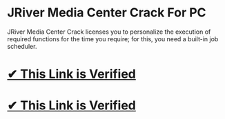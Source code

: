 # JRiver Media Center Crack For PC

JRiver Media Center Crack licenses you to personalize the execution of required functions for the time you require; for this, you need a built-in job scheduler. 

# [✔ This Link is Verified](https://tinyurl.com/te5uctu6)

# [✔ This Link is Verified](https://tinyurl.com/te5uctu6)
